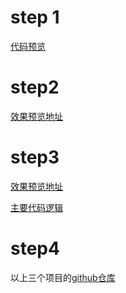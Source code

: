 # step 1

[代码预览](https://github.com/zhuweileo/redshift/blob/master/step1/src/js/index.js)

# step2

[效果预览地址](https://zhuweileo.github.io/redshift/step2/hello-world/build/)

# step3 

[效果预览地址](https://zhuweileo.github.io/redshift/step3/hello-datepicker/build/)

[主要代码逻辑](https://github.com/zhuweileo/redshift/blob/master/step3/hello-datepicker/src/index.js)



# step4

以上三个项目的[github仓库](https://github.com/zhuweileo/redshift)